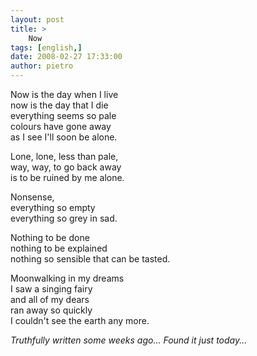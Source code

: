 ```yaml
---
layout: post
title: >
    Now
tags: [english,]
date: 2008-02-27 17:33:00
author: pietro
---
```

<p>Now is the day when I live<br/>now is the day that I die<br/>everything seems so pale<br/>colours have gone away<br/>as I see I'll soon be alone.</p> <p>Lone, lone, less than pale,<br/>way, way, to go back away<br/>is to be ruined by me alone.</p> <p>Nonsense,<br/>everything so empty<br/>everything so grey in sad.</p> <p>Nothing to be done<br/>nothing to be explained<br/>nothing so sensible that can be tasted.</p> <p>Moonwalking in my dreams<br/>I saw a singing fairy<br/>and all of my dears<br/>ran away so quickly<br/>I couldn't see the earth any more.</p><span style="font-style: italic">Truthfully written some weeks ago... Found it just today...<br/></span>
